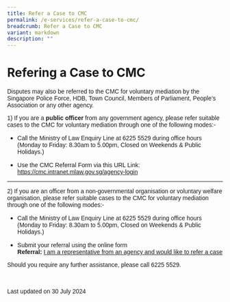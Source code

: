 ```yaml
---
title: Refer a Case to CMC
permalink: /e-services/refer-a-case-to-cmc/
breadcrumb: Refer a Case to CMC
variant: markdown
description: ""
---
```

# Refering a Case to CMC

<p style="font-family:arial;">Disputes may also be referred to the CMC for voluntary mediation by the Singapore Police Force, HDB, Town Council, Members of Parliament, People’s Association or any other agency.</p>

<p style="font-family:arial;">1) If you are a <strong>public officer</strong> from any government agency, please refer suitable cases to the CMC for voluntary mediation through one of the following modes:-</p>

<ul><li><p style="font-family:arial;">Call the Ministry of Law Enquiry Line at 6225 5529  during office hours (Monday to Friday: 8.30am to 5.00pm, Closed on Weekends &amp; Public Holidays.)</p></li>
<li><p style="font-family:arial;">Use the CMC Referral Form via this URL Link:<br><a href="https://cmc.intranet.mlaw.gov.sg/agency-login" rel="noopener noreferrer nofollow" target="_blank">https://cmc.intranet.mlaw.gov.sg/agency-login</a></p></li></ul><hr>

<p style="font-family:arial;">2) If you are an officer from a non-governmental organisation or voluntary welfare organisation, please refer suitable cases to the CMC for voluntary mediation through one of the following modes:-</p>

<ul><li><p style="font-family:arial;">Call the Ministry of Law Enquiry Line at 6225 5529 during office hours (Monday to Friday: 8.30am to 5.00pm, Closed on Weekends &amp; Public Holidays.)</p></li>
<li><p style="font-family:arial;">Submit your referral using the online form <br><strong>Referral:</strong> <a href="https://form.gov.sg/5dbfebfa1b03c2001911fc19" rel="noopener noreferrer nofollow" target="_blank">I am a representative from an agency and would like to refer a case</a></p></li>

</ul><p style="font-family:arial;">Should you require any further assistance, please call 6225 5529.</p>

<p style="font-family:arial;"><br><br>Last updated on 30 July 2024</p>